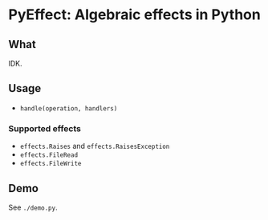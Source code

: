 # PyEffect: Algebraic effects in Python

## What

IDK.

## Usage

* `handle(operation, handlers)`

### Supported effects

* `effects.Raises` and `effects.RaisesException`
* `effects.FileRead`
* `effects.FileWrite`

## Demo

See `./demo.py`.

